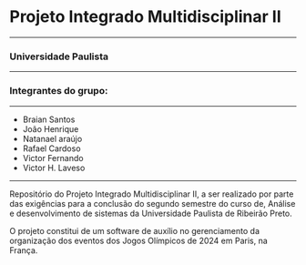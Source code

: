 # Projeto Integrado Multidisciplinar II

---

### Universidade Paulista

---

### Integrantes do grupo:

---

- Braian Santos
- João Henrique
- Natanael araújo
- Rafael Cardoso
- Victor Fernando
- Victor H. Laveso

---

Repositório do Projeto Integrado Multidisciplinar II, a ser realizado por parte das exigências para a conclusão do segundo semestre do curso de, Análise e desenvolvimento de sistemas da Universidade Paulista de Ribeirão Preto. 

O projeto constitui de um software de auxílio no gerenciamento da organização dos eventos dos Jogos Olímpicos de 2024 em Paris, na França.
